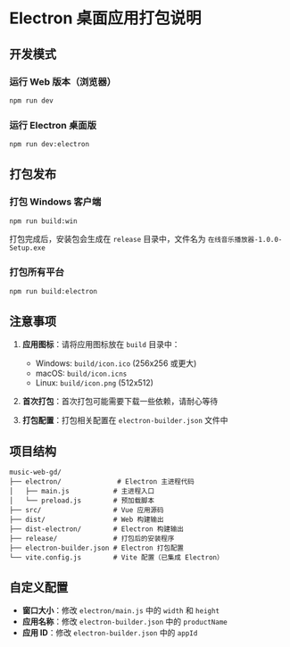 # Electron 桌面应用打包说明

## 开发模式

### 运行 Web 版本（浏览器）
```bash
npm run dev
```

### 运行 Electron 桌面版
```bash
npm run dev:electron
```

## 打包发布

### 打包 Windows 客户端
```bash
npm run build:win
```

打包完成后，安装包会生成在 `release` 目录中，文件名为 `在线音乐播放器-1.0.0-Setup.exe`

### 打包所有平台
```bash
npm run build:electron
```

## 注意事项

1. **应用图标**：请将应用图标放在 `build` 目录中：
   - Windows: `build/icon.ico` (256x256 或更大)
   - macOS: `build/icon.icns`
   - Linux: `build/icon.png` (512x512)

2. **首次打包**：首次打包可能需要下载一些依赖，请耐心等待

3. **打包配置**：打包相关配置在 `electron-builder.json` 文件中

## 项目结构

```
music-web-gd/
├── electron/              # Electron 主进程代码
│   ├── main.js           # 主进程入口
│   └── preload.js        # 预加载脚本
├── src/                  # Vue 应用源码
├── dist/                 # Web 构建输出
├── dist-electron/        # Electron 构建输出
├── release/              # 打包后的安装程序
├── electron-builder.json # Electron 打包配置
└── vite.config.js        # Vite 配置（已集成 Electron）
```

## 自定义配置

- **窗口大小**：修改 `electron/main.js` 中的 `width` 和 `height`
- **应用名称**：修改 `electron-builder.json` 中的 `productName`
- **应用 ID**：修改 `electron-builder.json` 中的 `appId`
